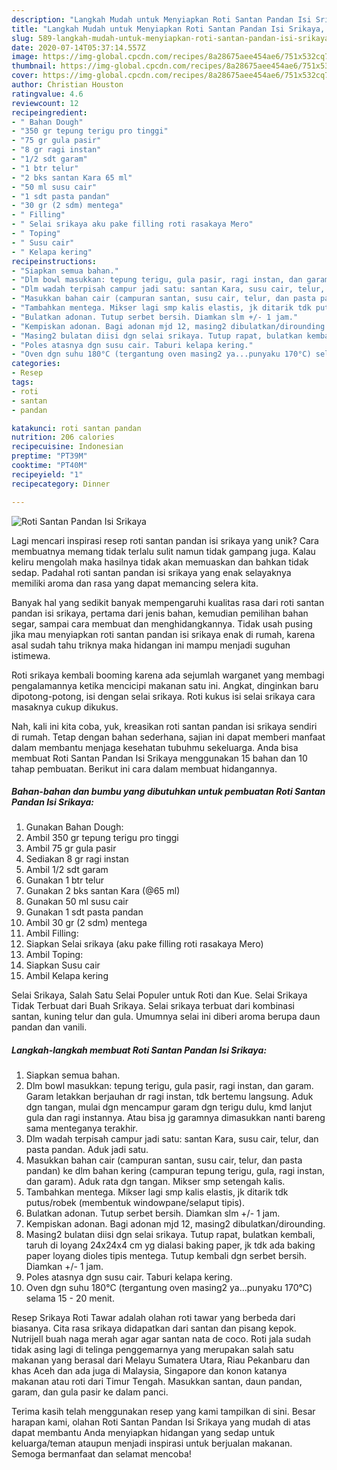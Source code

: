 ```yaml
---
description: "Langkah Mudah untuk Menyiapkan Roti Santan Pandan Isi Srikaya, Lezat Sekali"
title: "Langkah Mudah untuk Menyiapkan Roti Santan Pandan Isi Srikaya, Lezat Sekali"
slug: 589-langkah-mudah-untuk-menyiapkan-roti-santan-pandan-isi-srikaya-lezat-sekali
date: 2020-07-14T05:37:14.557Z
image: https://img-global.cpcdn.com/recipes/8a28675aee454ae6/751x532cq70/roti-santan-pandan-isi-srikaya-foto-resep-utama.jpg
thumbnail: https://img-global.cpcdn.com/recipes/8a28675aee454ae6/751x532cq70/roti-santan-pandan-isi-srikaya-foto-resep-utama.jpg
cover: https://img-global.cpcdn.com/recipes/8a28675aee454ae6/751x532cq70/roti-santan-pandan-isi-srikaya-foto-resep-utama.jpg
author: Christian Houston
ratingvalue: 4.6
reviewcount: 12
recipeingredient:
- " Bahan Dough"
- "350 gr tepung terigu pro tinggi"
- "75 gr gula pasir"
- "8 gr ragi instan"
- "1/2 sdt garam"
- "1 btr telur"
- "2 bks santan Kara 65 ml"
- "50 ml susu cair"
- "1 sdt pasta pandan"
- "30 gr (2 sdm) mentega"
- " Filling"
- " Selai srikaya aku pake filling roti rasakaya Mero"
- " Toping"
- " Susu cair"
- " Kelapa kering"
recipeinstructions:
- "Siapkan semua bahan."
- "Dlm bowl masukkan: tepung terigu, gula pasir, ragi instan, dan garam. Garam letakkan berjauhan dr ragi instan, tdk bertemu langsung. Aduk dgn tangan, mulai dgn mencampur garam dgn terigu dulu, kmd lanjut gula dan ragi instannya. Atau bisa jg garamnya dimasukkan nanti bareng sama menteganya terakhir."
- "Dlm wadah terpisah campur jadi satu: santan Kara, susu cair, telur, dan pasta pandan. Aduk jadi satu."
- "Masukkan bahan cair (campuran santan, susu cair, telur, dan pasta pandan) ke dlm bahan kering (campuran tepung terigu, gula, ragi instan, dan garam). Aduk rata dgn tangan. Mikser smp setengah kalis."
- "Tambahkan mentega. Mikser lagi smp kalis elastis, jk ditarik tdk putus/robek (membentuk windowpane/selaput tipis)."
- "Bulatkan adonan. Tutup serbet bersih. Diamkan slm +/- 1 jam."
- "Kempiskan adonan. Bagi adonan mjd 12, masing2 dibulatkan/dirounding."
- "Masing2 bulatan diisi dgn selai srikaya. Tutup rapat, bulatkan kembali, taruh di loyang 24x24x4 cm yg dialasi baking paper, jk tdk ada baking paper loyang dioles tipis mentega. Tutup kembali dgn serbet bersih. Diamkan +/- 1 jam."
- "Poles atasnya dgn susu cair. Taburi kelapa kering."
- "Oven dgn suhu 180°C (tergantung oven masing2 ya...punyaku 170°C) selama 15 - 20 menit."
categories:
- Resep
tags:
- roti
- santan
- pandan

katakunci: roti santan pandan 
nutrition: 206 calories
recipecuisine: Indonesian
preptime: "PT39M"
cooktime: "PT40M"
recipeyield: "1"
recipecategory: Dinner

---
```



![Roti Santan Pandan Isi Srikaya](https://img-global.cpcdn.com/recipes/8a28675aee454ae6/751x532cq70/roti-santan-pandan-isi-srikaya-foto-resep-utama.jpg)

Lagi mencari inspirasi resep roti santan pandan isi srikaya yang unik? Cara membuatnya memang tidak terlalu sulit namun tidak gampang juga. Kalau keliru mengolah maka hasilnya tidak akan memuaskan dan bahkan tidak sedap. Padahal roti santan pandan isi srikaya yang enak selayaknya memiliki aroma dan rasa yang dapat memancing selera kita.

Banyak hal yang sedikit banyak mempengaruhi kualitas rasa dari roti santan pandan isi srikaya, pertama dari jenis bahan, kemudian pemilihan bahan segar, sampai cara membuat dan menghidangkannya. Tidak usah pusing jika mau menyiapkan roti santan pandan isi srikaya enak di rumah, karena asal sudah tahu triknya maka hidangan ini mampu menjadi suguhan istimewa.

Roti srikaya kembali booming karena ada sejumlah warganet yang membagi pengalamannya ketika mencicipi makanan satu ini. Angkat, dinginkan baru dipotong-potong, isi dengan selai srikaya. Roti kukus isi selai srikaya cara masaknya cukup dikukus.


Nah, kali ini kita coba, yuk, kreasikan roti santan pandan isi srikaya sendiri di rumah. Tetap dengan bahan sederhana, sajian ini dapat memberi manfaat dalam membantu menjaga kesehatan tubuhmu sekeluarga. Anda bisa membuat Roti Santan Pandan Isi Srikaya menggunakan 15 bahan dan 10 tahap pembuatan. Berikut ini cara dalam membuat hidangannya.

<!--inarticleads1-->

##### Bahan-bahan dan bumbu yang dibutuhkan untuk pembuatan Roti Santan Pandan Isi Srikaya:

1. Gunakan  Bahan Dough:
1. Ambil 350 gr tepung terigu pro tinggi
1. Ambil 75 gr gula pasir
1. Sediakan 8 gr ragi instan
1. Ambil 1/2 sdt garam
1. Gunakan 1 btr telur
1. Gunakan 2 bks santan Kara (@65 ml)
1. Gunakan 50 ml susu cair
1. Gunakan 1 sdt pasta pandan
1. Ambil 30 gr (2 sdm) mentega
1. Ambil  Filling:
1. Siapkan  Selai srikaya (aku pake filling roti rasakaya Mero)
1. Ambil  Toping:
1. Siapkan  Susu cair
1. Ambil  Kelapa kering


Selai Srikaya, Salah Satu Selai Populer untuk Roti dan Kue. Selai Srikaya Tidak Terbuat dari Buah Srikaya. Selai srikaya terbuat dari kombinasi santan, kuning telur dan gula. Umumnya selai ini diberi aroma berupa daun pandan dan vanili. 

<!--inarticleads2-->

##### Langkah-langkah membuat Roti Santan Pandan Isi Srikaya:

1. Siapkan semua bahan.
1. Dlm bowl masukkan: tepung terigu, gula pasir, ragi instan, dan garam. Garam letakkan berjauhan dr ragi instan, tdk bertemu langsung. Aduk dgn tangan, mulai dgn mencampur garam dgn terigu dulu, kmd lanjut gula dan ragi instannya. Atau bisa jg garamnya dimasukkan nanti bareng sama menteganya terakhir.
1. Dlm wadah terpisah campur jadi satu: santan Kara, susu cair, telur, dan pasta pandan. Aduk jadi satu.
1. Masukkan bahan cair (campuran santan, susu cair, telur, dan pasta pandan) ke dlm bahan kering (campuran tepung terigu, gula, ragi instan, dan garam). Aduk rata dgn tangan. Mikser smp setengah kalis.
1. Tambahkan mentega. Mikser lagi smp kalis elastis, jk ditarik tdk putus/robek (membentuk windowpane/selaput tipis).
1. Bulatkan adonan. Tutup serbet bersih. Diamkan slm +/- 1 jam.
1. Kempiskan adonan. Bagi adonan mjd 12, masing2 dibulatkan/dirounding.
1. Masing2 bulatan diisi dgn selai srikaya. Tutup rapat, bulatkan kembali, taruh di loyang 24x24x4 cm yg dialasi baking paper, jk tdk ada baking paper loyang dioles tipis mentega. Tutup kembali dgn serbet bersih. Diamkan +/- 1 jam.
1. Poles atasnya dgn susu cair. Taburi kelapa kering.
1. Oven dgn suhu 180°C (tergantung oven masing2 ya...punyaku 170°C) selama 15 - 20 menit.


Resep Srikaya Roti Tawar adalah olahan roti tawar yang berbeda dari biasanya. Cita rasa srikaya didapatkan dari santan dan pisang kepok. Nutrijell buah naga merah agar agar santan nata de coco. Roti jala sudah tidak asing lagi di telinga penggemarnya yang merupakan salah satu makanan yang berasal dari Melayu Sumatera Utara, Riau Pekanbaru dan khas Aceh dan ada juga di Malaysia, Singapore dan konon katanya makanan atau roti dari Timur Tengah. Masukkan santan, daun pandan, garam, dan gula pasir ke dalam panci. 

Terima kasih telah menggunakan resep yang kami tampilkan di sini. Besar harapan kami, olahan Roti Santan Pandan Isi Srikaya yang mudah di atas dapat membantu Anda menyiapkan hidangan yang sedap untuk keluarga/teman ataupun menjadi inspirasi untuk berjualan makanan. Semoga bermanfaat dan selamat mencoba!
